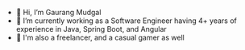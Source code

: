 - 👋 Hi, I’m Gaurang Mudgal
- 🌱 I’m currently working as a Software Engineer having 4+ years of experience in Java, Spring Boot, and Angular
- 👀 I'm also a freelancer, and a casual gamer as well

<!---
GaurangMudgal/GaurangMudgal is a ✨ special ✨ repository because its `README.md` (this file) appears on your GitHub profile.
You can click the Preview link to take a look at your changes.
--->
